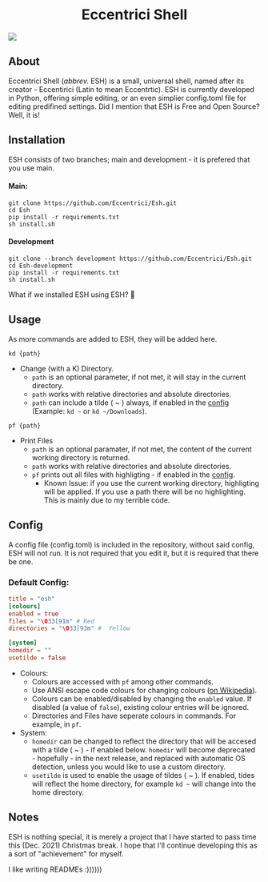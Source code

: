  <h1 align=center>Eccentrici Shell</h1>

 <img src="https://media.discordapp.net/attachments/925332505937199149/927055090165121074/unknown.png?width=715&height=402">

## About
Eccentrici Shell (<i>abbrev.</i> ESH) is a small, universal shell, named after its creator - Eccentirici (Latin to mean Eccentrtic). ESH is currently developed in Python, offering simple editing, or an even simplier config.toml file for editing predifined settings. Did I mention that ESH is Free and Open Source? Well, it is!

## Installation
ESH consists of two branches; main and development - it is prefered that you use main.
#### Main:
```
git clone https://github.com/Eccentrici/Esh.git
cd Esh
pip install -r requirements.txt
sh install.sh
```
#### Development
```
git clone --branch development https://github.com/Eccentrici/Esh.git
cd Esh-development
pip install -r requirements.txt
sh install.sh
```
What if we installed ESH using ESH? 🤯
## Usage
As more commands are added to ESH, they will be added here.

```
kd {path}
```
* Change (with a K) Directory.
	*  `path` is an optional parameter, if not met, it will stay in the current directory.
	*  `path` works with relative directories and absolute directories.
	*  `path` can include a tilde ( ~ ) always, if enabled in the [config](#config) (Example: `kd ~` or `kd ~/Downloads`).
```
pf {path}
```
* Print Files
	* `path` is an optional paramater, if not met, the content of the current working directory is returned.
	* `path` works with relative directories and absolute directories.
	* `pf` prints out all files with highligting - if enabled in the [config](#config).
		* Known Issue: if you use the current working directory, highligting will be applied. If you use a path there will be no highlighting. This is mainly due to my terrible code. 

## Config
A config file (config.toml) is included in the repository, without said config, ESH will not run. It is not required that you edit it, but it is required that there be one.
### Default Config:
```toml
title = "esh"
[colours]
enabled = true
files = "\033[91m" # Red
directories = "\033[93m" #  Yellow

[system]
homedir = ""
usetilde = false
```
* Colours:
	* Colours are accessed with `pf` among other commands.
	* Use ANSI escape code colours for changing colours ([on Wikipedia](https://en.wikipedia.org/wiki/ANSI_escape_code#colors)).
	* Colours can be enabled/disabled by changing the `enabled` value. If disabled (a value of `false`), existing colour entries will be ignored.
	* Directories and Files have seperate colours in commands. For example, in `pf`.
* System:
	* `homedir` can be changed to reflect the directory that will be accesed with a tilde ( ~ ) - if enabled below. `homedir` will become deprecated - hopefully - in the next release, and replaced with automatic OS detection, unless you would like to use a custom directory.
	* `usetilde` is used to enable the usage of tildes ( ~ ). If enabled, tides will reflect the home directory, for example `kd ~` will change into the home directory.
## Notes
ESH is nothing special, it is merely a project that I have started to pass time this (Dec. 2021) Christmas break. I hope that I'll continue developing this as a sort of "achievement" for myself.

I like writing READMEs :))))))
